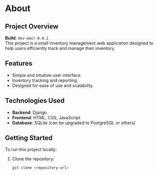 # About

## Project Overview
**Build**: `dev-emir-0.0.1`  
This project is a small inventory management web application designed to help users efficiently track and manage their inventory.  

## Features
- Simple and intuitive user interface.
- Inventory tracking and reporting.
- Designed for ease of use and scalability.

## Technologies Used
- **Backend**: Django
- **Frontend**: HTML, CSS, JavaScript
- **Database**: SQLite (can be upgraded to PostgreSQL or others)

## Getting Started
To run this project locally:  
1. Clone the repository:  
   ```bash
   git clone <repository-url>
